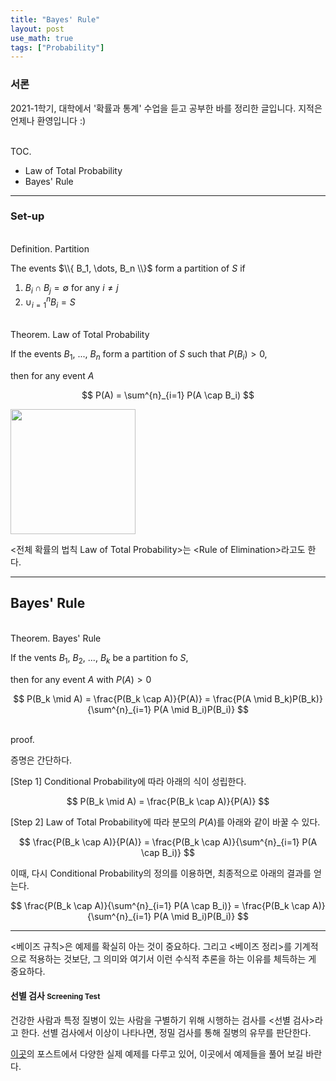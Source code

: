 ```yaml
---
title: "Bayes' Rule"
layout: post
use_math: true
tags: ["Probability"]
---
```


### 서론
2021-1학기, 대학에서 '확률과 통계' 수업을 듣고 공부한 바를 정리한 글입니다. 지적은 언제나 환영입니다 :)

<br><span class="statement-title">TOC.</span><br>

- Law of Total Probability
- Bayes' Rule

<hr/>

### Set-up

<br><span class="statement-title">Definition.</span> Partition<br>

The events $\\{ B_1, \dots, B_n \\}$ form a partition of $S$ if 

1. $B_i \cap B_j = \emptyset$ for any $i \ne j$
2. $\cup^n_{i=1} B_i = S$


<br><span class="statement-title">Theorem.</span> Law of Total Probability<br>

If the events $B_1$, ..., $B_n$ form a partition of $S$ such that $P(B_i) > 0$, 

then for any event $A$

$$
P(A) = \sum^{n}_{i=1} P(A \cap B_i)
$$

<div class="img-wrapper">
<img src= "https://i.stack.imgur.com/Cx0CA.png" style="width:200px;">
</div>

\<전체 확률의 법칙 Law of Total Probability\>는 \<Rule of Elimination\>라고도 한다.

<hr/>

## Bayes' Rule

<br><span class="statement-title">Theorem.</span> Bayes' Rule<br>

If the vents $B_1$, $B_2$, ..., $B_k$ be a partition fo $S$,

then for any event $A$ with $P(A) > 0$

$$
P(B_k \mid A) = \frac{P(B_k \cap A)}{P(A)} = \frac{P(A \mid B_k)P(B_k)}{\sum^{n}_{i=1} P(A \mid B_i)P(B_i)}
$$

<br><span class="statement-title">proof.</span><br>

<div class="math-statement" markdown="1">

증명은 간단하다. 

[Step 1] Conditional Probability에 따라 아래의 식이 성립한다.

$$
P(B_k \mid A) = \frac{P(B_k \cap A)}{P(A)}
$$

[Step 2] Law of Total Probability에 따라 분모의 $P(A)$를 아래와 같이 바꿀 수 있다.

$$
\frac{P(B_k \cap A)}{P(A)} = \frac{P(B_k \cap A)}{\sum^{n}_{i=1} P(A \cap B_i)}
$$

이때, 다시 Conditional Probability의 정의를 이용하면, 최종적으로 아래의 결과를 얻는다.

$$
\frac{P(B_k \cap A)}{\sum^{n}_{i=1} P(A \cap B_i)} = \frac{P(B_k \cap A)}{\sum^{n}_{i=1} P(A \mid B_i)P(B_i)}
$$

</div>

<hr/>

\<베이즈 규칙\>은 예제를 확실히 아는 것이 중요하다. 그리고 \<베이즈 정리\>를 기계적으로 적용하는 것보단, 그 의미와 여기서 이런 수식적 추론을 하는 이유를 체득하는 게 중요하다.

#### 선별 검사 <small>Screening Test</small>

건강한 사람과 특정 질병이 있는 사람을 구별하기 위해 시행하는 검사를 \<선별 검사\>라고 한다. 선별 검사에서 이상이 나타나면, 정밀 검사를 통해 질병의 유무를 판단한다.

[이곳](https://ratsgo.github.io/statistics/2017/07/01/bayes/)의 포스트에서 다양한 실제 예제를 다루고 있어, 이곳에서 예제들을 풀어 보길 바란다.
